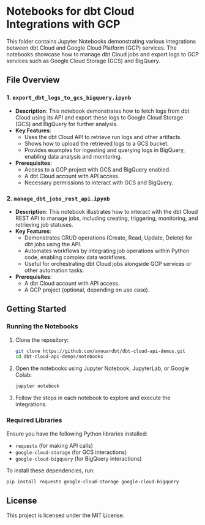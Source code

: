 # Notebooks for dbt Cloud Integrations with GCP

This folder contains Jupyter Notebooks demonstrating various integrations between dbt Cloud and Google Cloud Platform (GCP) services. The notebooks showcase how to manage dbt Cloud jobs and export logs to GCP services such as Google Cloud Storage (GCS) and BigQuery.

## File Overview

### 1. `export_dbt_logs_to_gcs_bigquery.ipynb`
- **Description**: This notebook demonstrates how to fetch logs from dbt Cloud using its API and export these logs to Google Cloud Storage (GCS) and BigQuery for further analysis.
- **Key Features**:
  - Uses the dbt Cloud API to retrieve run logs and other artifacts.
  - Shows how to upload the retrieved logs to a GCS bucket.
  - Provides examples for ingesting and querying logs in BigQuery, enabling data analysis and monitoring.
- **Prerequisites**:
  - Access to a GCP project with GCS and BigQuery enabled.
  - A dbt Cloud account with API access.
  - Necessary permissions to interact with GCS and BigQuery.

### 2. `manage_dbt_jobs_rest_api.ipynb`
- **Description**: This notebook illustrates how to interact with the dbt Cloud REST API to manage jobs, including creating, triggering, monitoring, and retrieving job statuses.
- **Key Features**:
  - Demonstrates CRUD operations (Create, Read, Update, Delete) for dbt jobs using the API.
  - Automates workflows by integrating job operations within Python code, enabling complex data workflows.
  - Useful for orchestrating dbt Cloud jobs alongside GCP services or other automation tasks.
- **Prerequisites**:
  - A dbt Cloud account with API access.
  - A GCP project (optional, depending on use case).

## Getting Started

### Running the Notebooks

1. Clone the repository:
   ```bash
   git clone https://github.com/anouardbt/dbt-cloud-api-demos.git
   cd dbt-cloud-api-demos/notebooks
   ```
2. Open the notebooks using Jupyter Notebook, JupyterLab, or Google Colab:
   ```bash
   jupyter notebook
   ```
3. Follow the steps in each notebook to explore and execute the integrations.

### Required Libraries

Ensure you have the following Python libraries installed:

- `requests` (for making API calls)
- `google-cloud-storage` (for GCS interactions)
- `google-cloud-bigquery` (for BigQuery interactions)

To install these dependencies, run:

```bash
pip install requests google-cloud-storage google-cloud-bigquery
```

## License

This project is licensed under the MIT License.
